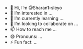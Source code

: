 - 👋 Hi, I’m @Sharan1-sleyo
- 👀 I’m interested in ...
- 🌱 I’m currently learning ...
- 💞️ I’m looking to collaborate on ...
- 📫 How to reach me ...
- 😄 Pronouns: ...
- ⚡ Fun fact: ...

<!---
Sharan1-sleyo/Sharan1-sleyo is a ✨ special ✨ repository because its `README.md` (this file) appears on your GitHub profile.
You can click the Preview link to take a look at your changes.
--->
